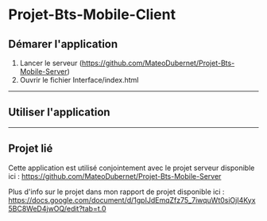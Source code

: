 ﻿# Projet-Bts-Mobile-Client

## Démarer l'application
1. Lancer le serveur (https://github.com/MateoDubernet/Projet-Bts-Mobile-Server)
2. Ouvrir le fichier Interface/index.html

---

## Utiliser l'application

---

## Projet lié
Cette application est utilisé conjointement avec le projet serveur disponible ici :
https://github.com/MateoDubernet/Projet-Bts-Mobile-Server

Plus d'info sur le projet dans mon rapport de projet disponible ici :
https://docs.google.com/document/d/1gpIJdEmqZfz75_7iwquWt0siOjI4Kyx5BC8WeD4jwOQ/edit?tab=t.0










